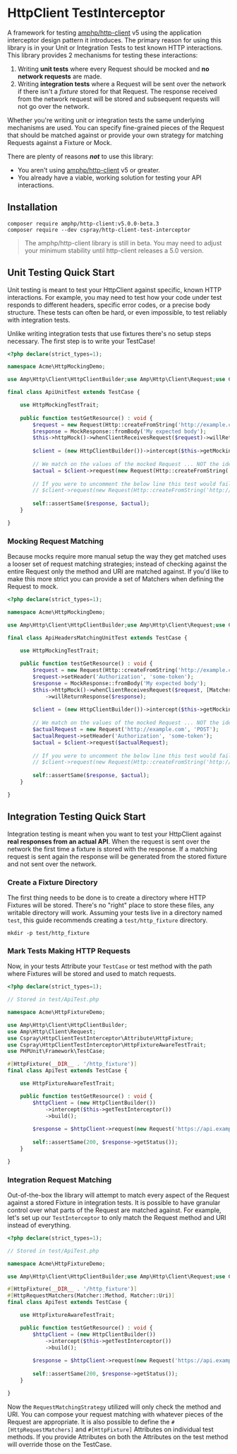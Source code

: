 # HttpClient TestInterceptor

A framework for testing [amphp/http-client](https://github.com/amphp/http-client) v5 using the application interceptor design pattern it introduces. The primary reason for using this library is in your Unit or Integration Tests to test known HTTP interactions. This library provides 2 mechanisms for testing these interactions:

1. Writing **unit tests** where every Request should be mocked and **no network requests** are made.
2. Writing **integration tests** where a Request will be sent over the network if there isn't a _fixture_ stored for that Request. The response received from the network request will be stored and subsequent requests will not go over the network.

Whether you're writing unit or integration tests the same underlying mechanisms are used. You can specify fine-grained pieces of the Request that should be matched against or provide your own strategy for matching Requests against a Fixture or Mock.

There are plenty of reasons **_not_** to use this library:

- You aren't using [amphp/http-client](https://github.com/amphp/http-client) v5 or greater.
- You already have a viable, working solution for testing your API interactions.

## Installation

```
composer require amphp/http-client:v5.0.0-beta.3
composer require --dev cspray/http-client-test-interceptor
```

> The amphp/http-client library is still in beta. You may need to adjust your minimum stability until http-client releases a 5.0 version.

## Unit Testing Quick Start

Unit testing is meant to test your HttpClient against specific, known HTTP interactions. For example, you may need to test how your code under test responds to different headers, specific error codes, or a precise body structure. These tests can often be hard, or even impossible, to test reliably with integration tests.

Unlike writing integration tests that use fixtures there's no setup steps necessary. The first step is to write your TestCase!

```php
<?php declare(strict_types=1);

namespace Acme\HttpMockingDemo;

use Amp\Http\Client\HttpClientBuilder;use Amp\Http\Client\Request;use Cspray\HttpClientTestInterceptor\HttpMock\HttpMockingTestTrait;use Cspray\HttpClientTestInterceptor\HttpMock\MockResponse;use League\Uri\Http;use PHPUnit\Framework\TestCase;

final class ApiUnitTest extends TestCase {

    use HttpMockingTestTrait;
    
    public function testGetResource() : void {
        $request = new Request(Http::createFromString('http://example.com'), 'POST');
        $response = MockResponse::fromBody('My expected body');
        $this->httpMock()->whenClientReceivesRequest($request)->willReturnResponse($response);
            
        $client = (new HttpClientBuilder())->intercept($this->getMockingInterceptor())->build();
        
        // We match on the values of the mocked Request ... NOT the identity of the object
        $actual = $client->request(new Request(Http::createFromString('http://example.com')), 'POST');
        
        // If you were to uncomment the below line this test would fail with a RequestNotMocked exception as the methods do not match
        // $client->request(new Request(Http::createFromString('http://example.com')), 'GET');
        
        self::assertSame($response, $actual);
    }

}
```

### Mocking Request Matching

Because mocks require more manual setup the way they get matched uses a looser set of request matching strategies; instead of checking against the entire Request only the method and URI are matched against. If you'd like to make this more strict you can provide a set of Matchers when defining the Request to mock.

```php
<?php declare(strict_types=1);

namespace Acme\HttpMockingDemo;

use Amp\Http\Client\HttpClientBuilder;use Amp\Http\Client\Request;use Cspray\HttpClientTestInterceptor\HttpMock\HttpMockingTestTrait;use Cspray\HttpClientTestInterceptor\HttpMock\MockResponse;use Cspray\HttpClientTestInterceptor\Matcher\Matcher;use League\Uri\Http;use PHPUnit\Framework\TestCase;

final class ApiHeadersMatchingUnitTest extends TestCase {

    use HttpMockingTestTrait;
    
    public function testGetResource() : void {
        $request = new Request(Http::createFromString('http://example.com'), 'POST');
        $request->setHeader('Authorization', 'some-token');
        $response = MockResponse::fromBody('My expected body');
        $this->httpMock()->whenClientReceivesRequest($request, [Matcher::Uri, Matcher::Method, Matcher::Headers])
            ->willReturnResponse($response);
            
        $client = (new HttpClientBuilder())->intercept($this->getMockingInterceptor())->build();
        
        // We match on the values of the mocked Request ... NOT the identity of the object
        $actualRequest = new Request('http://example.com', 'POST');
        $actualRequest->setHeader('Authorization', 'some-token');
        $actual = $client->request($actualRequest);
        
        // If you were to uncomment the below line this test would fail with a RequestNotMocked exception as the _headers_ do not match
        // $client->request(new Request(Http::createFromString('http://example.com')), 'POST');
        
        self::assertSame($response, $actual);
    }

}
```

## Integration Testing Quick Start

Integration testing is meant when you want to test your HttpClient against **real responses from an actual API**. When the request is sent over the network the first time a fixture is stored with the response. If a matching request is sent again the response will be generated from the stored fixture and not sent over the network.

### Create a Fixture Directory

The first thing needs to be done is to create a directory where HTTP Fixtures will be stored. There's no "right" place to store these files, any writable directory will work. Assuming your tests live in a directory named `test`, this guide recommends creating a `test/http_fixture` directory.

```
mkdir -p test/http_fixture
```

### Mark Tests Making HTTP Requests

Now, in your tests Attribute your `TestCase` or test method with the path where Fixtures will be stored and used to match requests.

```php
<?php declare(strict_types=1);

// Stored in test/ApiTest.php

namespace Acme\HttpFixtureDemo;

use Amp\Http\Client\HttpClientBuilder;
use Amp\Http\Client\Request;
use Cspray\HttpClientTestInterceptor\Attribute\HttpFixture;
use Cspray\HttpClientTestInterceptor\HttpFixtureAwareTestTrait;
use PHPUnit\Framework\TestCase;

#[HttpFixture(__DIR__ . '/http_fixture')]
final class ApiTest extends TestCase {

    use HttpFixtureAwareTestTrait;

    public function testGetResource() : void {
        $httpClient = (new HttpClientBuilder())
            ->intercept($this->getTestInterceptor())
            ->build();
        
        $response = $httpClient->request(new Request('https://api.example.com'));
        
        self::assertSame(200, $response->getStatus());
    }

}
```

### Integration Request Matching

Out-of-the-box the library will attempt to match every aspect of the Request against a stored Fixture in integration tests. It is possible to have granular control over what parts of the Request are matched against. For example, let's set up our `TestInterceptor` to only match the Request method and URI instead of everything.

```php
<?php declare(strict_types=1);

// Stored in test/ApiTest.php

namespace Acme\HttpFixtureDemo;

use Amp\Http\Client\HttpClientBuilder;use Amp\Http\Client\Request;use Cspray\HttpClientTestInterceptor\Attribute\HttpFixture;use Cspray\HttpClientTestInterceptor\Attribute\HttpRequestMatchers;use Cspray\HttpClientTestInterceptor\HttpFixtureAwareTestTrait;use Cspray\HttpClientTestInterceptor\Matcher\Matcher;use PHPUnit\Framework\TestCase;

#[HttpFixture(__DIR__ . '/http_fixture')]
#[HttpRequestMatchers(Matcher::Method, Matcher::Uri)]
final class ApiTest extends TestCase {

    use HttpFixtureAwareTestTrait;

    public function testGetResource() : void {
        $httpClient = (new HttpClientBuilder())
            ->intercept($this->getTestInterceptor())
            ->build();
        
        $response = $httpClient->request(new Request('https://api.example.com'));
        
        self::assertSame(200, $response->getStatus());
    }

}
```

Now the `RequestMatchingStrategy` utilized will only check the method and URI. You can compose your request matching with whatever pieces of the Request are appropriate. It is also possible to define the `#[HttpRequestMatchers]` and `#[HttpFixture]` Attributes on individual test methods. If you provide Attributes on both the Attributes on the test method will override those on the TestCase.